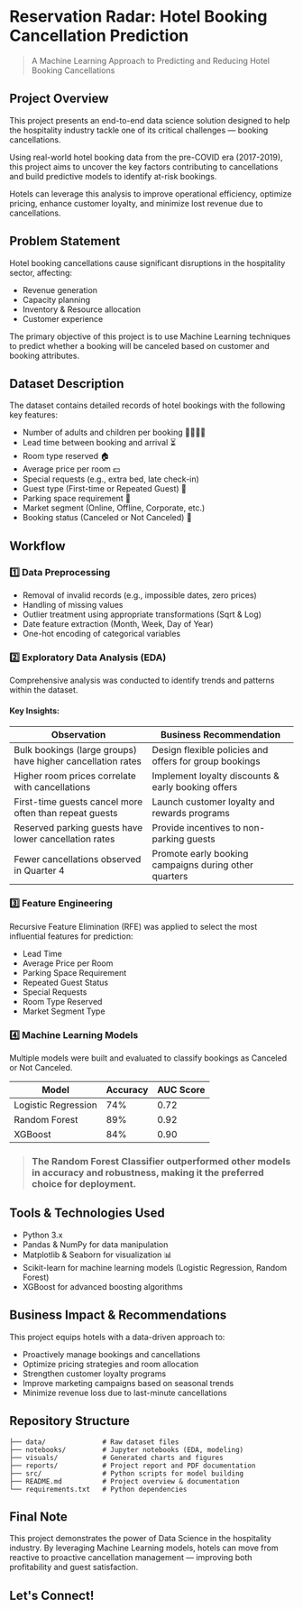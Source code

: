 # Reservation Radar: Hotel Booking Cancellation Prediction

> A Machine Learning Approach to Predicting and Reducing Hotel Booking Cancellations  

## Project Overview  

This project presents an end-to-end data science solution designed to help the hospitality industry tackle one of its critical challenges — booking cancellations.

Using real-world hotel booking data from the pre-COVID era (2017-2019), this project aims to uncover the key factors contributing to cancellations and build predictive models to identify at-risk bookings.

Hotels can leverage this analysis to improve operational efficiency, optimize pricing, enhance customer loyalty, and minimize lost revenue due to cancellations.

## Problem Statement  

Hotel booking cancellations cause significant disruptions in the hospitality sector, affecting:  
- Revenue generation  
- Capacity planning  
- Inventory & Resource allocation  
- Customer experience  

The primary objective of this project is to use Machine Learning techniques to predict whether a booking will be canceled based on customer and booking attributes.

## Dataset Description  

The dataset contains detailed records of hotel bookings with the following key features:

- Number of adults and children per booking 👨‍👩‍👧‍👦  
- Lead time between booking and arrival ⏳  
- Room type reserved 🏠  
- Average price per room 💵  
- Special requests (e.g., extra bed, late check-in)  
- Guest type (First-time or Repeated Guest) 🔄  
- Parking space requirement 🚗  
- Market segment (Online, Offline, Corporate, etc.)  
- Booking status (Canceled or Not Canceled) 🎯  

## Workflow  

### 1️⃣ Data Preprocessing  
- Removal of invalid records (e.g., impossible dates, zero prices)  
- Handling of missing values  
- Outlier treatment using appropriate transformations (Sqrt & Log)  
- Date feature extraction (Month, Week, Day of Year)  
- One-hot encoding of categorical variables  

### 2️⃣ Exploratory Data Analysis (EDA)  

Comprehensive analysis was conducted to identify trends and patterns within the dataset.

#### Key Insights:  

| Observation | Business Recommendation |
|-------------|-------------------------|
| Bulk bookings (large groups) have higher cancellation rates | Design flexible policies and offers for group bookings |
| Higher room prices correlate with cancellations | Implement loyalty discounts & early booking offers |
| First-time guests cancel more often than repeat guests | Launch customer loyalty and rewards programs |
| Reserved parking guests have lower cancellation rates | Provide incentives to non-parking guests |
| Fewer cancellations observed in Quarter 4 | Promote early booking campaigns during other quarters |

### 3️⃣ Feature Engineering  

Recursive Feature Elimination (RFE) was applied to select the most influential features for prediction:

- Lead Time  
- Average Price per Room  
- Parking Space Requirement  
- Repeated Guest Status  
- Special Requests  
- Room Type Reserved  
- Market Segment Type  

### 4️⃣ Machine Learning Models  

Multiple models were built and evaluated to classify bookings as Canceled or Not Canceled.

| Model | Accuracy | AUC Score |
|-------|----------|-----------|
| Logistic Regression | 74% | 0.72 |
| Random Forest | 89% | 0.92 |
| XGBoost | 84% | 0.90 |

> ### The Random Forest Classifier outperformed other models in accuracy and robustness, making it the preferred choice for deployment.

## Tools & Technologies Used  

- Python 3.x  
- Pandas & NumPy for data manipulation  
- Matplotlib & Seaborn for visualization 📊  
- Scikit-learn for machine learning models (Logistic Regression, Random Forest) 
- XGBoost for advanced boosting algorithms  

## Business Impact & Recommendations  

This project equips hotels with a data-driven approach to:  

- Proactively manage bookings and cancellations  
- Optimize pricing strategies and room allocation  
- Strengthen customer loyalty programs  
- Improve marketing campaigns based on seasonal trends  
- Minimize revenue loss due to last-minute cancellations  

## Repository Structure  

```
├── data/              # Raw dataset files  
├── notebooks/         # Jupyter notebooks (EDA, modeling)  
├── visuals/           # Generated charts and figures  
├── reports/           # Project report and PDF documentation  
├── src/               # Python scripts for model building  
├── README.md          # Project overview & documentation  
└── requirements.txt   # Python dependencies  
```

## Final Note  

This project demonstrates the power of Data Science in the hospitality industry. By leveraging Machine Learning models, hotels can move from reactive to proactive cancellation management — improving both profitability and guest satisfaction.

## Let's Connect!


